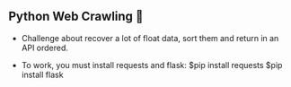 ## Python Web Crawling 🐍

* Challenge about recover a lot of float data, sort them and return in an API ordered.

* To work, you must install requests and flask:
  $pip install requests
  $pip install flask
  
